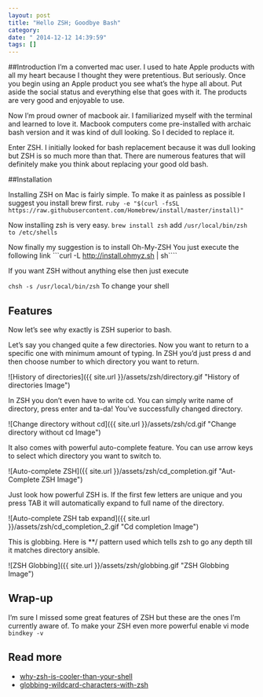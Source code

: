 ```yaml
---
layout: post
title: "Hello ZSH; Goodbye Bash"
category: 
date: " 2014-12-12 14:39:59"
tags: []
---
```


##Introduction
I’m a converted mac user. I used to hate Apple products with all my heart because I thought they were pretentious. But seriously. Once you begin using an Apple product you see what’s the hype all about. Put aside the social status and everything else that goes with it. The products are very good and enjoyable to use.

Now I’m proud owner of macbook air. I familiarized myself with the terminal and learned to love it. Macbook computers come pre-installed with archaic bash version and it was kind of dull looking. So I decided to replace it.

Enter ZSH. I initially looked for bash replacement because it was dull looking but ZSH is so much more than that. There are numerous features that will definitely make you think about replacing your good old bash.

##Installation

Installing ZSH on Mac is fairly simple. To make it as painless as possible I suggest you install brew first.
```ruby -e "$(curl -fsSL https://raw.githubusercontent.com/Homebrew/install/master/install)"```

Now installing zsh is very easy.
```brew install zsh```
add ```/usr/local/bin/zsh to /etc/shells```

Now finally my suggestion is to install Oh-My-ZSH
You just execute the following link ```curl -L http://install.ohmyz.sh | sh````

If you want ZSH without anything else then just execute

```chsh -s /usr/local/bin/zsh```
To change your shell

## Features

Now let’s see why exactly is ZSH superior to bash.

Let’s say you changed quite a few directories. Now you want to return to a specific one with minimum amount of typing. In ZSH you’d just press
d and then choose number to which directory you want to return.


![History of directories]({{ site.url }}/assets/zsh/directory.gif "History of directories Image")

In ZSH you don’t even have to write cd. You can simply write name of directory, press enter and ta-da! You’ve successfully changed directory.


![Change directory without cd]({{ site.url }}/assets/zsh/cd.gif "Change directory without cd Image")

It also comes with powerful auto-complete feature. You can use arrow keys to select which directory you want to switch to.


![Auto-complete ZSH]({{ site.url }}/assets/zsh/cd_completion.gif "Aut-Complete ZSH Image")

Just look how powerful ZSH is. If the first few letters are unique and you press TAB it will automatically expand to full name of the directory.


![Auto-complete ZSH tab expand]({{ site.url }}/assets/zsh/cd_completion_2.gif "Cd completion Image")

This is globbing. Here is **/ pattern used which tells zsh to go any depth till it matches directory ansible.


![ZSH Globbing]({{ site.url }}/assets/zsh/globbing.gif "ZSH Globbing Image")

## Wrap-up

I’m sure I missed some great features of ZSH but these are the ones I’m currently aware of.
To make your ZSH even more powerful enable vi mode ```bindkey -v```

## Read more

* [why-zsh-is-cooler-than-your-shell](http://www.slideshare.net/jaguardesignstudio/why-zsh-is-cooler-than-your-shell-16194692 "Why is ZSH cooler than your shell")
* [globbing-wildcard-characters-with-zsh](http://www.techrepublic.com/article/globbing-wildcard-characters-with-zsh/ "Globbing ZSH")
